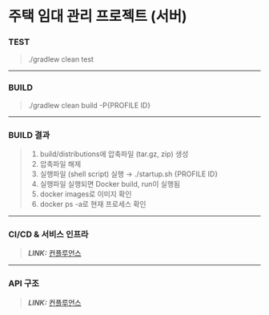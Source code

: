 # 주택 임대 관리 프로젝트 (서버)

### TEST
> ./gradlew clean test

------------

### BUILD
> ./gradlew clean build -P{PROFILE ID}

------------

### BUILD 결과
> 1. build/distributions에 압축파일 (tar.gz, zip) 생성    
> 2. 압축파일 해제   
> 3. 실행파일 (shell script) 실행 &rarr; ./startup.sh {PROFILE ID}   
> 4. 실행파일 실행되면 Docker build, run이 실행됨   
> 5. docker images로 이미지 확인   
> 6. docker ps -a로 현재 프로세스 확인

------------

### CI/CD & 서비스 인프라
> **_LINK:_**  [컨플루언스](https://sky114z21.atlassian.net/wiki/spaces/~60afb7125563670070980800/pages/852035)

------------

### API 구조
> **_LINK:_**  [컨플루언스](https://sky114z21.atlassian.net/wiki/spaces/~60afb7125563670070980800/pages/753672/API)